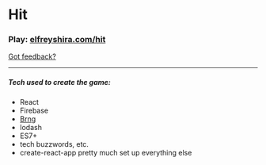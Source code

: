 # Hit

### Play: [elfreyshira.com/hit](http://elfreyshira.com/hit)
[Got feedback?](https://goo.gl/forms/NQndeKMs9VmIHmUv1)

---

##### Tech used to create the game:
- React
- Firebase
- [Brng](https://www.npmjs.com/package/brng)
- lodash
- ES7+
- tech buzzwords, etc.
- create-react-app pretty much set up everything else
